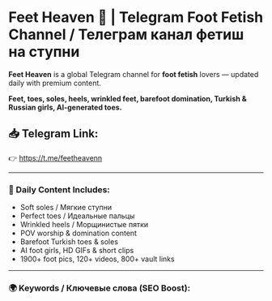 # Feet Heaven 👣 | Telegram Foot Fetish Channel / Телеграм канал фетиш на ступни

**Feet Heaven** is a global Telegram channel for **foot fetish** lovers — updated daily with premium content.

**Feet, toes, soles, heels, wrinkled feet, barefoot domination, Turkish & Russian girls, AI-generated toes.**

## 📥 Telegram Link:
👉 https://t.me/feetheavenn

---

### 📸 Daily Content Includes:
- Soft soles / Мягкие ступни  
- Perfect toes / Идеальные пальцы  
- Wrinkled heels / Морщинистые пятки  
- POV worship & domination content  
- Barefoot Turkish toes & soles  
- AI foot girls, HD GIFs & short clips  
- 1900+ foot pics, 120+ videos, 800+ vault links  

---

### 🌍 Keywords / Ключевые слова (SEO Boost):
